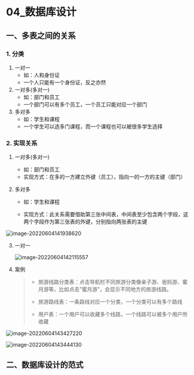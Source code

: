 # 04_数据库设计

## 一、多表之间的关系

### 1. 分类

1. 一对一
   - 如：人和身份证
   - 一个人只能有一个身份证，反之亦然
2. 一对多(多对一)
   - 如：部门和员工
   - 一个部门可以有多个员工，一个员工只能对应一个部门
3. 多对多
   - 如：学生和课程
   - 一个学生可以选多门课程，而一个课程也可以被很多学生选择

### 2. 实现关系

1. 一对多(多对一)
   - 如：部门和员工
   - 实现方式：在多的一方建立外键（员工），指向一的一方的主键（部门）

2. 多对多

   - 如：学生和课程

   - 实现方式：此关系需要借助第三张中间表，中间表至少包含两个字段，这两个字段作为第三张表的外键，分别指向两张表的主键

![image-20220604141938620](https://gitee.com/chen-jiujia/typora-picgo/raw/master/img/202309251657555.png)

3. 一对一

   ![image-20220604142115557](https://gitee.com/chen-jiujia/typora-picgo/raw/master/img/202309251657556.png)

4. 案例

   >- 旅游线路分类表：点击导航栏不同旅游分类像亲子游、爸妈游、蜜月游等，比如点击"蜜月游"，会显示不同地方的旅游线路。
   >
   >- 旅游路线表：一条路线对应一个分类，一个分类可以有多个路线
   >- 用户表：一个用户可以收藏多个线路，一个线路可以被多个用户所收藏

![image-20220604143427220](https://gitee.com/chen-jiujia/typora-picgo/raw/master/img/202309251657557.png)

![image-20220604143444130](https://gitee.com/chen-jiujia/typora-picgo/raw/master/img/202309251657558.png)

## 二、数据库设计的范式

